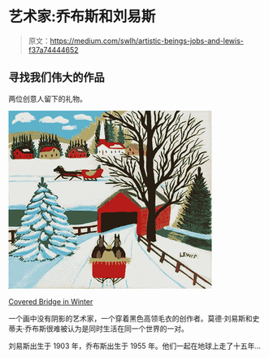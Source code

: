 # 艺术家:乔布斯和刘易斯

> 原文：<https://medium.com/swlh/artistic-beings-jobs-and-lewis-f37a74444652>

## 寻找我们伟大的作品

两位创意人留下的礼物。

![](img/57f1b67df30daf39fc983d8e06ab786c.png)

[Covered Bridge in Winter](http://www.mastersgalleryltd.com/artists/maud-lewis)

一个画中没有阴影的艺术家，一个穿着黑色高领毛衣的创作者。莫德·刘易斯和史蒂夫·乔布斯很难被认为是同时生活在同一个世界的一对。

刘易斯出生于 1903 年，乔布斯出生于 1955 年。他们一起在地球上走了十五年…